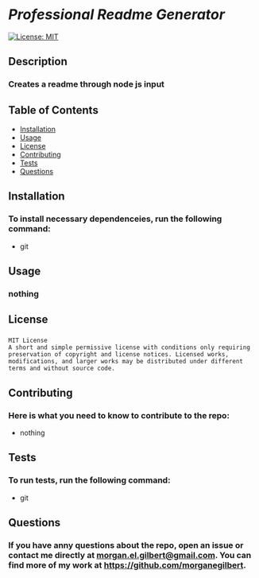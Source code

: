 
  # *Professional Readme Generator*
  [![License: MIT](https://img.shields.io/badge/License-MIT-yellow.svg)](https://opensource.org/licenses/MIT)
  ## Description
  ### Creates a readme through node js input
  
  ## Table of Contents
  
  * [Installation](#installation)
  * [Usage](#usage)
  * [License](license)
  * [Contributing](contributing)
  * [Tests](tests)
  * [Questions](questions)
  
  ## Installation
  ### To install necessary dependenceies, run the following command:
  
  * git 
  
  ## Usage
  ### nothing

  ## License
  ### 
    MIT License
    A short and simple permissive license with conditions only requiring preservation of copyright and license notices. Licensed works, modifications, and larger works may be distributed under different terms and without source code.


  ## Contributing
  ### Here is what you need to know to contribute to the repo:
  
  * nothing

  ## Tests
  ### To run tests, run the following command: 
  
  * git
  
  ## Questions
  ### If you have anny questions about the repo, open an issue or contact me directly at morgan.el.gilbert@gmail.com. You can find more of my work at https://github.com/morganegilbert.

